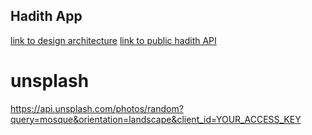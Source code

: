 ## Hadith App

[link to design architecture](https://excalidraw.com/#json=3HbuJnOTZ-p6a3SU0ieno,wOYqTG7_SKLvt8qqFnOUhw)
[link to public hadith API](https://documenter.getpostman.com/view/5211979/TVev3j7q#24e566ff-7595-46f6-a40d-a0720e4ed99d)

# unsplash

https://api.unsplash.com/photos/random?query=mosque&orientation=landscape&client_id=YOUR_ACCESS_KEY